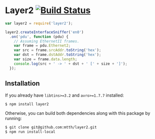 # Layer2 [![Build Status](https://travis-ci.org/mtth/layer2.svg?branch=master)](https://travis-ci.org/mtth/layer2)

```javascript
var layer2 = require('layer2');

layer2.createInterfaceSniffer('en0')
  .on('pdu', function (pdu) {
    // Assuming EthernetII frames.
    var frame = pdu.Ethernet2;
    var src = frame.srcAddr.toString('hex');
    var dst = frame.dstAddr.toString('hex');
    var size = frame.data.length;
    console.log(src + ' -> ' + dst + ' [' + size + ']');
  });
```

## Installation

If you already have `libtins>=3.2` and `avro>=1.7.7` installed:

```bash
$ npm install layer2
```

Otherwise, you can build both dependencies along with this package by running:

```bash
$ git clone git@github.com:mtth/layer2.git
$ npm run install-local
```

